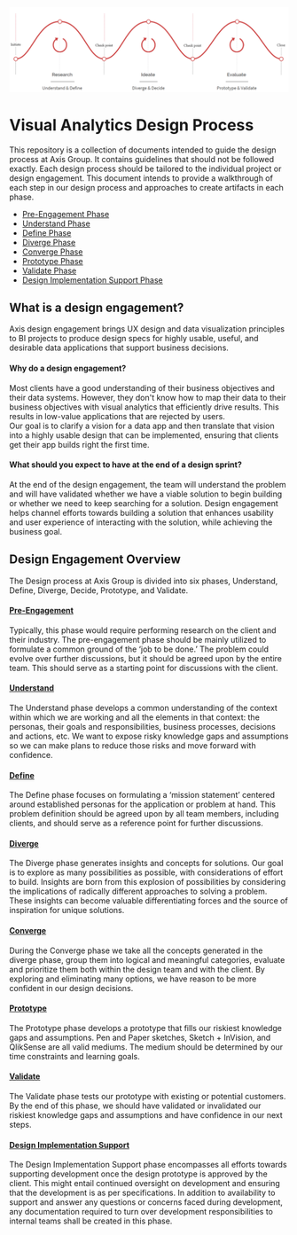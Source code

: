 ﻿ ![Design Engagement Phases](/images/phases.png?raw=true "Design Engagement Phases")

# Visual Analytics Design Process
This repository is a collection of documents intended to guide the design process at Axis Group. 
It contains guidelines that should not be followed exactly. 
Each design process should be tailored to the individual project or design engagement. 
This document intends to provide a walkthrough of each step in our design process and approaches to create artifacts in each phase.

* [Pre-Engagement Phase](0-Pre-Engagement)
* [Understand Phase](1-Understand)
* [Define Phase](2-Define)
* [Diverge Phase](3-Diverge)
* [Converge Phase](4-Converge)
* [Prototype Phase](5-Prototype)
* [Validate Phase](6-Validate)
* [Design Implementation Support Phase](7-Design-Implementation-Support)

## What is a design engagement?
Axis design engagement brings UX design and data visualization principles to BI projects to produce design specs for highly usable, useful, and desirable data applications that support business decisions.

#### Why do a design engagement?
Most clients have a good understanding of their business objectives and their data systems. However, they don't know how to map their data to their business objectives with visual analytics that efficiently drive results. This results in low-value applications that are rejected by users.<br>
Our goal is to clarify a vision for a data app and then translate that vision into a highly usable design that can be implemented, ensuring that clients get their app builds right the first time.

#### What should you expect to have at the end of a design sprint?
At the end of the design engagement, the team will understand the problem and will have validated whether 
we have a viable solution to begin building or whether we need to keep searching for a solution. 
Design engagement helps channel efforts towards building a solution that enhances usability and 
user experience of interacting with the solution, while achieving the business goal. 

## Design Engagement Overview
The Design process at Axis Group is divided into six phases, 
Understand, Define, Diverge, Decide, Prototype, and Validate.

#### [Pre-Engagement](0-Pre-Engagement)
Typically, this phase would require performing research on the client and their industry. 
The pre-engagement phase should be mainly utilized to formulate a common ground of the ‘job to be done.’ 
The problem could evolve over further discussions, but it should be agreed upon by the entire team. 
This should serve as a starting point for discussions with the client. 

#### [Understand](1-Understand)
The Understand phase develops a common understanding of the context within which we are working and all the elements in that context: 
the personas, their goals and responsibilities, business processes, decisions and actions, etc. 
We want to expose risky knowledge gaps and assumptions so we can make plans to reduce those risks and move forward with confidence.

#### [Define](2-Define)
The Define phase focuses on formulating a ‘mission statement’ centered around established personas for the application or problem at hand. 
This problem definition should be agreed upon by all team members, including clients, 
and should serve as a reference point for further discussions. 


#### [Diverge](3-Diverge)
The Diverge phase generates insights and concepts for solutions. 
Our goal is to explore as many possibilities as possible, with considerations of effort to build. 
Insights are born from this explosion of possibilities by considering the implications 
of radically different approaches to solving a problem. 
These insights can become valuable differentiating forces and the source of inspiration for unique solutions.

#### [Converge](4-Converge)
During the Converge phase we take all the concepts generated in the diverge phase, group them into logical and meaningful categories, evaluate and prioritize them both within the design team and with the client.
By exploring and eliminating many options, we have reason to be more confident in our design decisions.

#### [Prototype](5-Prototype)
The Prototype phase develops a prototype that fills our riskiest knowledge gaps and assumptions. 
Pen and Paper sketches, Sketch + InVision, and QlikSense are all valid mediums. 
The medium should be determined by our time constraints and learning goals.

#### [Validate](6-Validate)
The Validate phase tests our prototype with existing or potential customers. 
By the end of this phase, we should have validated or invalidated our riskiest knowledge gaps and 
assumptions and have confidence in our next steps.

#### [Design Implementation Support](7-Design-Implementation-Support)
The Design Implementation Support phase encompasses all efforts towards supporting development 
once the design prototype is approved by the client.
This might entail continued oversight on development and ensuring that the development is as per specifications.
In addition to availability to support and answer any questions or concerns faced during development, 
any documentation required to turn over development responsibilities to internal teams shall be created in this phase.
